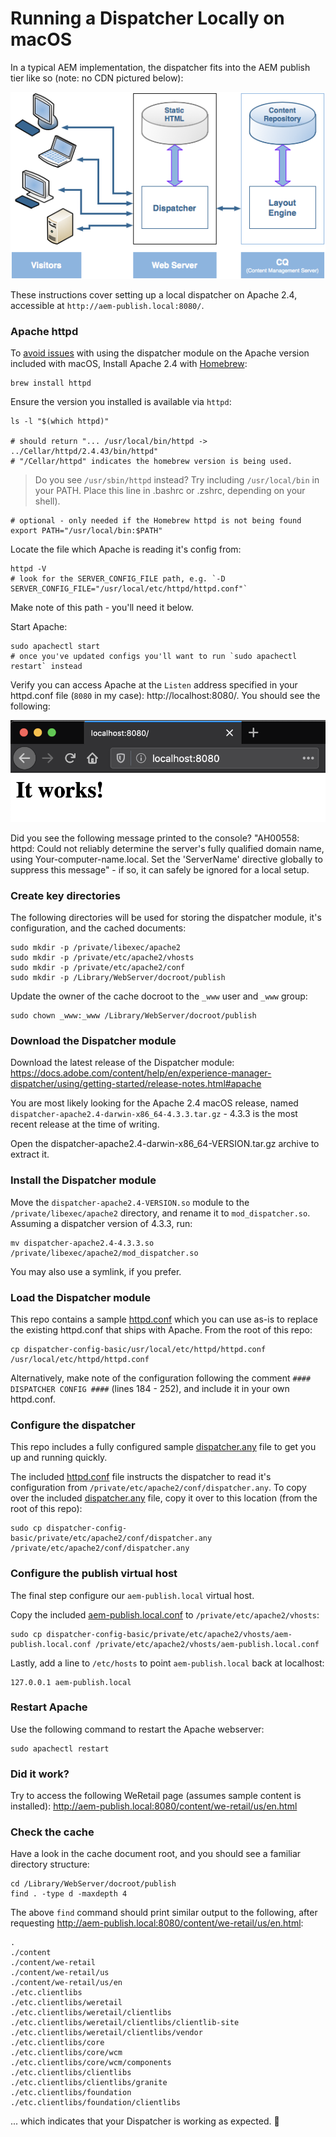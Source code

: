# Running a Dispatcher Locally on macOS

In a typical AEM implementation, the dispatcher fits into the AEM publish tier like so (note: no CDN pictured below):

<img src="img/topology.png">

These instructions cover setting up a local dispatcher on Apache 2.4, accessible at `http://aem-publish.local:8080/`.

### Apache httpd

To [avoid issues](https://helpx.adobe.com/experience-manager/kt/platform-repository/using/dispatcher-macos-technical-video-setup.html) with using the dispatcher module on the Apache version included with macOS, Install Apache 2.4 with [Homebrew](https://brew.sh/):

    brew install httpd

Ensure the version you installed is available via `httpd`:

    ls -l "$(which httpd)"
    
    # should return "... /usr/local/bin/httpd -> ../Cellar/httpd/2.4.43/bin/httpd"
    # "/Cellar/httpd" indicates the homebrew version is being used.

> Do you see `/usr/sbin/httpd` instead? Try including `/usr/local/bin` in your PATH. Place this line in .bashrc or .zshrc, depending on your shell).

    # optional - only needed if the Homebrew httpd is not being found
    export PATH="/usr/local/bin:$PATH"
    
Locate the file which Apache is reading it's config from:

    httpd -V
    # look for the SERVER_CONFIG_FILE path, e.g. `-D SERVER_CONFIG_FILE="/usr/local/etc/httpd/httpd.conf"`

Make note of this path - you'll need it below.

Start Apache:

    sudo apachectl start
    # once you've updated configs you'll want to run `sudo apachectl restart` instead 

Verify you can access Apache at the `Listen` address specified in your httpd.conf file (`8080` in my case): http://localhost:8080/. You should see the following:

<img src="img/apache-working.png">

Did you see the following message printed to the console? "AH00558: httpd: Could not reliably determine the server's fully qualified domain name, using Your-computer-name.local. Set the 'ServerName' directive globally to suppress this message" - if so, it can safely be ignored for a local setup.

### Create key directories

The following directories will be used for storing the dispatcher module, it's configuration, and the cached documents:

```
sudo mkdir -p /private/libexec/apache2
sudo mkdir -p /private/etc/apache2/vhosts
sudo mkdir -p /private/etc/apache2/conf
sudo mkdir -p /Library/WebServer/docroot/publish
```

Update the owner of the cache docroot to the `_www` user and `_www` group:

    sudo chown _www:_www /Library/WebServer/docroot/publish

### Download the Dispatcher module

Download the latest release of the Dispatcher module: https://docs.adobe.com/content/help/en/experience-manager-dispatcher/using/getting-started/release-notes.html#apache

You are most likely looking for the Apache 2.4 macOS release, named `dispatcher-apache2.4-darwin-x86_64-4.3.3.tar.gz` - 4.3.3 is the most recent release at the time of writing.

Open the dispatcher-apache2.4-darwin-x86_64-VERSION.tar.gz archive to extract it.

### Install the Dispatcher module

Move the `dispatcher-apache2.4-VERSION.so` module to the `/private/libexec/apache2` directory, and rename it to `mod_dispatcher.so`. Assuming a dispatcher version of 4.3.3, run:

    mv dispatcher-apache2.4-4.3.3.so /private/libexec/apache2/mod_dispatcher.so

You may also use a symlink, if you prefer.

### Load the Dispatcher module

This repo contains a sample [httpd.conf](../dispatcher-config-basic/usr/local/etc/httpd/httpd.conf) which you can use as-is to replace the existing httpd.conf that ships with Apache. From the root of this repo:

    cp dispatcher-config-basic/usr/local/etc/httpd/httpd.conf /usr/local/etc/httpd/httpd.conf

Alternatively, make note of the configuration following the comment `#### DISPATCHER CONFIG ####` (lines 184 - 252), and include it in your own httpd.conf.

### Configure the dispatcher

This repo includes a fully configured sample [dispatcher.any](../dispatcher-config-basic/private/etc/apache2/conf/dispatcher.any) file to get you up and running quickly.

The included [httpd.conf](../dispatcher-config-basic/usr/local/etc/httpd/httpd.conf) file instructs the dispatcher to read it's configuration from `/private/etc/apache2/conf/dispatcher.any`. To copy over the included [dispatcher.any](../dispatcher-config-basic/private/etc/apache2/conf/dispatcher.any) file, copy it over to this location (from the root of this repo):

    sudo cp dispatcher-config-basic/private/etc/apache2/conf/dispatcher.any /private/etc/apache2/conf/dispatcher.any

### Configure the publish virtual host

The final step configure our `aem-publish.local` virtual host.

Copy the included [aem-publish.local.conf](../dispatcher-config-basic/private/etc/apache2/vhosts/aem-publish.local.conf) to `/private/etc/apache2/vhosts`:

    sudo cp dispatcher-config-basic/private/etc/apache2/vhosts/aem-publish.local.conf /private/etc/apache2/vhosts/aem-publish.local.conf

Lastly, add a line to `/etc/hosts` to point `aem-publish.local` back at localhost:

    127.0.0.1 aem-publish.local

### Restart Apache

Use the following command to restart the Apache webserver:

    sudo apachectl restart

### Did it work?

Try to access the following WeRetail page (assumes sample content is installed): http://aem-publish.local:8080/content/we-retail/us/en.html

### Check the cache

Have a look in the cache document root, and you should see a familiar directory structure:

    cd /Library/WebServer/docroot/publish
    find . -type d -maxdepth 4

The above `find` command should print similar output to the following, after requesting http://aem-publish.local:8080/content/we-retail/us/en.html:

```
.
./content
./content/we-retail
./content/we-retail/us
./content/we-retail/us/en
./etc.clientlibs
./etc.clientlibs/weretail
./etc.clientlibs/weretail/clientlibs
./etc.clientlibs/weretail/clientlibs/clientlib-site
./etc.clientlibs/weretail/clientlibs/vendor
./etc.clientlibs/core
./etc.clientlibs/core/wcm
./etc.clientlibs/core/wcm/components
./etc.clientlibs/clientlibs
./etc.clientlibs/clientlibs/granite
./etc.clientlibs/foundation
./etc.clientlibs/foundation/clientlibs
```

... which indicates that your Dispatcher is working as expected. 🎉
